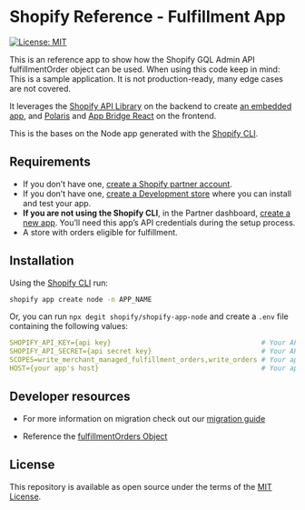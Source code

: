 # Shopify Reference - Fulfillment App

[![License: MIT](https://img.shields.io/badge/License-MIT-green.svg)](LICENSE.md)

This is an reference app to show how the Shopify GQL Admin API fulfillmentOrder
object can be used. When using this code keep in mind: This is a sample
application. It is not production-ready, many edge cases are not covered.

It leverages the
[Shopify API Library](https://github.com/Shopify/shopify-node-api) on the
backend to create
[an embedded app](https://shopify.dev/apps/tools/app-bridge/getting-started#embed-your-app-in-the-shopify-admin),
and [Polaris](https://github.com/Shopify/polaris-react) and
[App Bridge React](https://shopify.dev/tools/app-bridge/react-components) on the
frontend.

This is the bases on the Node app generated with the
[Shopify CLI](https://shopify.dev/apps/tools/cli).

## Requirements

- If you don’t have one,
  [create a Shopify partner account](https://partners.shopify.com/signup).
- If you don’t have one,
  [create a Development store](https://help.shopify.com/en/partners/dashboard/development-stores#create-a-development-store)
  where you can install and test your app.
- **If you are not using the Shopify CLI**, in the Partner dashboard,
  [create a new app](https://help.shopify.com/en/api/tools/partner-dashboard/your-apps#create-a-new-app).
  You’ll need this app’s API credentials during the setup process.
- A store with orders eligible for fulfillment.

## Installation

Using the [Shopify CLI](https://github.com/Shopify/shopify-cli) run:

```sh
shopify app create node -n APP_NAME
```

Or, you can run `npx degit shopify/shopify-app-node` and create a `.env` file
containing the following values:

```yaml
SHOPIFY_API_KEY={api key}                                     # Your API key
SHOPIFY_API_SECRET={api secret key}                           # Your API secret key
SCOPES=write_merchant_managed_fulfillment_orders,write_orders # Your app's required scopes, comma-separated
HOST={your app's host}                                        # Your app's host, without the protocol prefix
```

## Developer resources

- For more information on migration check out our
  [migration guide](https://shopify.dev/apps/fulfillment/migrate)

- Reference the
  [fulfillmentOrders Object](https://shopify.dev/api/admin-graphql/2022-01/objects/Shop#connection-shop-fulfillmentorders)

## License

This repository is available as open source under the terms of the
[MIT License](https://opensource.org/licenses/MIT).
